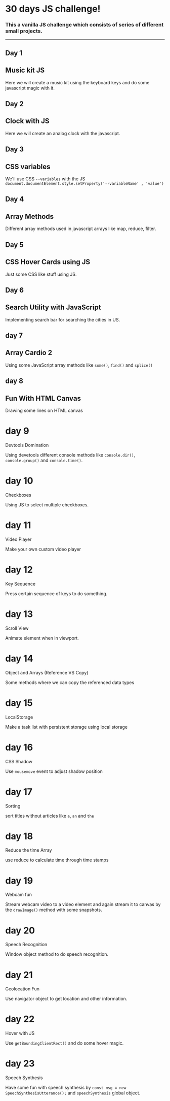 # 30 days JS challenge!

### This a vanilla JS challenge which consists of series of different small projects.

---

## Day 1

## Music kit JS

Here we will create a music kit using the keyboard keys and do some javascript magic with it.

## Day 2

## Clock with JS

Here we will create an analog clock with the javascript.

## Day 3

## CSS variables

We'll use CSS `--variables` with the JS `document.documentElement.style.setProperty('--variableName' , 'value')`

## Day 4

## Array Methods

Different array methods used in javascript arrays like map, reduce, filter.

## Day 5

## CSS Hover Cards using JS

Just some CSS like stuff using JS.

## Day 6

## Search Utility with JavaScript

Implementing search bar for searching the cities in US.

## day 7

## Array Cardio 2

Using some JavaScript array methods like `some()`, `find()` and `splice()`

## day 8

## Fun With HTML Canvas

Drawing some lines on HTML canvas

# day 9

Devtools Domination

Using devetools different console methods like `console.dir()`, `console.group()` and `console.time()`.

# day 10

Checkboxes

Using JS to select multiple checkboxes.

# day 11

Video Player

Make your own custom video player

# day 12

Key Sequence

Press certain sequence of keys to do something.

# day 13

Scroll View

Animate element when in viewport.

# day 14

Object and Arrays (Reference VS Copy)

Some methods where we can copy the referenced data types

# day 15

LocalStorage

Make a task list with persistent storage using local storage

# day 16

CSS Shadow

Use `mousemove` event to adjust shadow position

# day 17

Sorting

sort titles without articles like `a`, `an` and `the`

# day 18

Reduce the time Array

use reduce to calculate time through time stamps

# day 19

Webcam fun

Stream webcam video to a video element and again stream it to canvas by the `drawImage()` method with some snapshots.

# day 20

Speech Recognition

Window object method to do speech recognition.

# day 21

Geolocation Fun

Use navigator object to get location and other information.

# day 22

Hover with JS

Use `getBoundingClientRect()` and do some hover magic.

# day 23

Speech Synthesis

Have some fun with speech synthesis by `const msg = new SpeechSynthesisUtterance();` and `speechSynthesis` global object.
